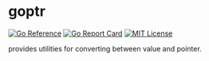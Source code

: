 # goptr

[![Go Reference](https://pkg.go.dev/badge/github.com/Aton-Kish/goptr.svg)](https://pkg.go.dev/github.com/Aton-Kish/goptr)
[![Go Report Card](https://goreportcard.com/badge/github.com/Aton-Kish/goptr)](https://goreportcard.com/report/github.com/Aton-Kish/goptr)
[![MIT License](https://img.shields.io/github/license/Aton-Kish/goptr)](./LICENSE)

provides utilities for converting between value and pointer.
